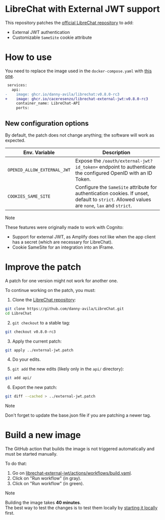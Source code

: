 # LibreChat with External JWT support

This repository patches the [official LibreChat repository](https://github.com/danny-avila/LibreChat) to add:

- External JWT authentication
- Customizable `SameSite` cookie attribute

# How to use

You need to replace the image used in the `docker-compose.yaml` with [this one](https://github.com/users/Caceresenzo/packages/container/package/librechat-external-jwt).

```diff
 services:
   api:
-    image: ghcr.io/danny-avila/librechat:v0.8.0-rc3
+    image: ghcr.io/caceresenzo/librechat-external-jwt:v0.8.0-rc3
     container_name: LibreChat-API
     ports:
```

## New configuration options

By default, the patch does not change anything; the software will work as expected.

| Env. Variable | Description |
| --- | --- |
| `OPENID_ALLOW_EXTERNAL_JWT` | Expose the `/oauth/external-jwt?id_token=` endpoint to authenticate the configured OpenID with an ID Token. |
| `COOKIES_SAME_SITE` | Configure the `SameSite` attribute for authentication cookies. If unset, default to `strict`. Allowed values are `none`, `lax` and `strict`. |

> [!NOTE]
> These features were originally made to work with Cognito:
> - Support for external JWT, as Amplify does not like when the app client has a secret (which are necessary for LibreChat).
> - Cookie SameSite for an integration into an IFrame.

# Improve the patch

A patch for one version might not work for another one.

To continue working on the patch, you must:

1. Clone the [LibreChat repository](https://github.com/danny-avila/LibreChat):
```bash
git clone https://github.com/danny-avila/LibreChat.git
cd LibreChat
```

2. `git checkout` to a stable tag:
```bash
git checkout v0.8.0-rc3
```

3. Apply the current patch:
```bash
git apply ../external-jwt.patch
```

4. Do your edits.

5. `git add` the new edits (likely only in the `api/` directory):
```bash
git add api/
```

6. Export the new patch:
```bash
git diff --cached > ../external-jwt.patch
```

> [!NOTE]
> Don't forget to update the base.json file if you are patching a newer tag.

# Build a new image

The GitHub action that builds the image is not triggered automatically and must be started manually.

To do that:
1. Go on [librechat-external-jwt/actions/workflows/build.yaml](https://github.com/Caceresenzo/librechat-external-jwt/actions/workflows/build.yaml).
2. Click on "Run workflow" (in gray).
3. Click on "Run workflow" (in green).

> [!NOTE]
> Building the image takes **40 minutes**. <br />
> The best way to test the changes is to test them locally by [starting it locally](https://www.librechat.ai/docs/quick_start/local_setup#step-3-run-the-app) first.
